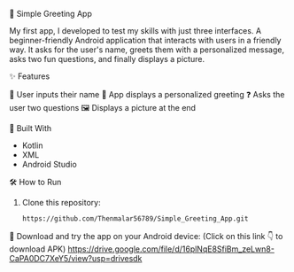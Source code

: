 📱 Simple Greeting App

My first app, I developed to test my skills with just three interfaces. A beginner-friendly Android application that interacts with users in a friendly way. It asks for the user's name, greets them with a personalized message, asks two fun questions, and finally displays a picture.

✨ Features

📝 User inputs their name
🤗 App displays a personalized greeting
❓ Asks the user two questions
🖼️ Displays a picture at the end

🚀 Built With

- Kotlin
- XML
- Android Studio

🛠 How to Run

1. Clone this repository:
   ```bash
   https://github.com/Thenmalar56789/Simple_Greeting_App.git

📱 Download and try the app on your Android device: (Click on this link 👇 to download APK)
https://drive.google.com/file/d/16plNqE8SfiBm_zeLwn8-CaPA0DC7XeY5/view?usp=drivesdk
